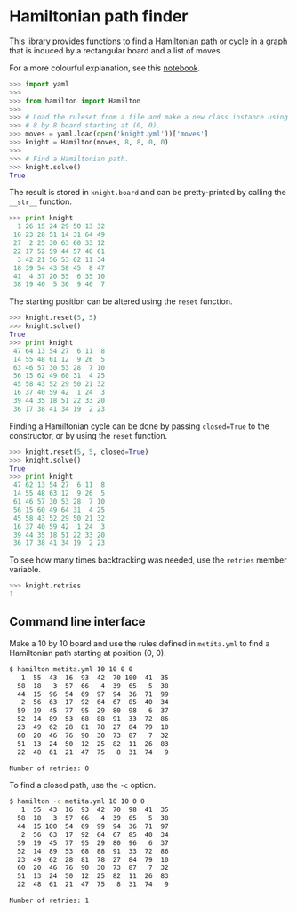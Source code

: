 # Hamiltonian path finder
This library provides functions to find a Hamiltonian path or cycle in a graph
that is induced by a rectangular board and a list of moves.

For a more colourful explanation, see this [notebook](heatmap.ipynb).

```python
>>> import yaml
>>>
>>> from hamilton import Hamilton
>>>
>>> # Load the ruleset from a file and make a new class instance using an
>>> # 8 by 8 board starting at (0, 0).
>>> moves = yaml.load(open('knight.yml'))['moves']
>>> knight = Hamilton(moves, 8, 8, 0, 0)
>>>
>>> # Find a Hamiltonian path.
>>> knight.solve()
True
```

The result is stored in `knight.board` and can be pretty-printed by calling the
`__str__` function.

```python
>>> print knight
  1 26 15 24 29 50 13 32
 16 23 28 51 14 31 64 49
 27  2 25 30 63 60 33 12
 22 17 52 59 44 57 48 61
  3 42 21 56 53 62 11 34
 18 39 54 43 58 45  8 47
 41  4 37 20 55  6 35 10
 38 19 40  5 36  9 46  7

```

The starting position can be altered using the `reset` function.

```python
>>> knight.reset(5, 5)
>>> knight.solve()
True
>>> print knight
 47 64 13 54 27  6 11  8
 14 55 48 61 12  9 26  5
 63 46 57 30 53 28  7 10
 56 15 62 49 60 31  4 25
 45 58 43 52 29 50 21 32
 16 37 40 59 42  1 24  3
 39 44 35 18 51 22 33 20
 36 17 38 41 34 19  2 23

```

Finding a Hamiltonian cycle can be done by passing `closed=True` to the constructor, or by using the `reset` function.

```python
>>> knight.reset(5, 5, closed=True)
>>> knight.solve()
True
>>> print knight
 47 62 13 54 27  6 11  8
 14 55 48 63 12  9 26  5
 61 46 57 30 53 28  7 10
 56 15 60 49 64 31  4 25
 45 58 43 52 29 50 21 32
 16 37 40 59 42  1 24  3
 39 44 35 18 51 22 33 20
 36 17 38 41 34 19  2 23

```

To see how many times backtracking was needed, use the `retries` member
variable.

```python
>>> knight.retries
1
```

## Command line interface
Make a 10 by 10 board and use the rules defined in `metita.yml` to find a
Hamiltonian path starting at position (0, 0).

```bash
$ hamilton metita.yml 10 10 0 0
   1  55  43  16  93  42  70 100  41  35
  58  18   3  57  66   4  39  65   5  38
  44  15  96  54  69  97  94  36  71  99
   2  56  63  17  92  64  67  85  40  34
  59  19  45  77  95  29  80  98   6  37
  52  14  89  53  68  88  91  33  72  86
  23  49  62  28  81  78  27  84  79  10
  60  20  46  76  90  30  73  87   7  32
  51  13  24  50  12  25  82  11  26  83
  22  48  61  21  47  75   8  31  74   9

Number of retries: 0
```

To find a closed path, use the `-c` option.

```bash
$ hamilton -c metita.yml 10 10 0 0
   1  55  43  16  93  42  70  98  41  35
  58  18   3  57  66   4  39  65   5  38
  44  15 100  54  69  99  94  36  71  97
   2  56  63  17  92  64  67  85  40  34
  59  19  45  77  95  29  80  96   6  37
  52  14  89  53  68  88  91  33  72  86
  23  49  62  28  81  78  27  84  79  10
  60  20  46  76  90  30  73  87   7  32
  51  13  24  50  12  25  82  11  26  83
  22  48  61  21  47  75   8  31  74   9

Number of retries: 1
```
